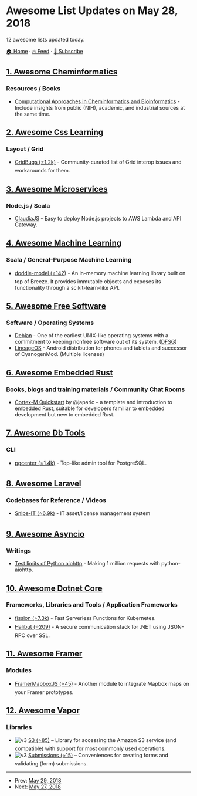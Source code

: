 # Awesome List Updates on May 28, 2018

12 awesome lists updated today.

[🏠 Home](/README.md) · [🔥 Feed](https://test.trackawesomelist.com/feed.xml) · [📮 Subscribe](https://trackawesomelist.us17.list-manage.com/subscribe?u=d2f0117aa829c83a63ec63c2f&id=36a103854c)



## [1. Awesome Cheminformatics](/content/hsiaoyi0504/awesome-cheminformatics/README.md)

### Resources / Books

*   [Computational Approaches in Cheminformatics and Bioinformatics](https://books.google.com/books/about/Computational_Approaches_in_Cheminformat.html?id=bLqV4rYQoYsC) -  Include insights from public (NIH), academic, and industrial sources at the same time.

## [2. Awesome Css Learning](/content/micromata/awesome-css-learning/README.md)

### Layout / Grid

*   [GridBugs (⭐1.2k)](https://github.com/rachelandrew/gridbugs) - Community-curated list of Grid interop issues and workarounds for them.

## [3. Awesome Microservices](/content/mfornos/awesome-microservices/README.md)

### Node.js / Scala

*   [ClaudiaJS](https://claudiajs.com/) - Easy to deploy Node.js projects to AWS Lambda and API Gateway.

## [4. Awesome Machine Learning](/content/josephmisiti/awesome-machine-learning/README.md)

### Scala / General-Purpose Machine Learning

*   [doddle-model (⭐142)](https://github.com/picnicml/doddle-model) - An in-memory machine learning library built on top of Breeze. It provides immutable objects and exposes its functionality through a scikit-learn-like API.

## [5. Awesome Free Software](/content/johnjago/awesome-free-software/README.md)

### Software / Operating Systems

*   [Debian](https://www.debian.org/) - One of the earliest UNIX-like operating systems with a commitment to keeping nonfree software out of its system. ([DFSG](https://en.wikipedia.org/wiki/Debian_Free_Software_Guidelines))
*   [LineageOS](https://lineageos.org/) - Android distribution for phones and tablets and successor of CyanogenMod. (Multiple licenses)

## [6. Awesome Embedded Rust](/content/rust-embedded/awesome-embedded-rust/README.md)

### Books, blogs and training materials / Community Chat Rooms

*   [Cortex-M Quickstart](https://docs.rs/cortex-m-quickstart/0.3.1/cortex_m_quickstart/) by @japaric – a template and introduction to embedded Rust, suitable for developers familiar to embedded development but new to embedded Rust.

## [7. Awesome Db Tools](/content/mgramin/awesome-db-tools/README.md)

### CLI

*   [pgcenter (⭐1.4k)](https://github.com/lesovsky/pgcenter) - Top-like admin tool for PostgreSQL.

## [8. Awesome Laravel](/content/chiraggude/awesome-laravel/README.md)

### Codebases for Reference / Videos

*   [Snipe-IT (⭐6.9k)](https://github.com/snipe/snipe-it) - IT asset/license management system

## [9. Awesome Asyncio](/content/timofurrer/awesome-asyncio/README.md)

### Writings

*   [Test limits of Python aiohttp](https://pawelmhm.github.io/asyncio/python/aiohttp/2016/04/22/asyncio-aiohttp.html) - Making 1 million requests with python-aiohttp.

## [10. Awesome Dotnet Core](/content/thangchung/awesome-dotnet-core/README.md)

### Frameworks, Libraries and Tools / Application Frameworks

*   [fission (⭐7.3k)](https://github.com/fission/fission) - Fast Serverless Functions for Kubernetes.
*   [Halibut (⭐209)](https://github.com/OctopusDeploy/Halibut) - A secure communication stack for .NET using JSON-RPC over SSL.

## [11. Awesome Framer](/content/podo/awesome-framer/README.md)

### Modules

*   [FramerMapboxJS (⭐45)](https://github.com/NocheVolta/FramerMapboxJS) - Another module to integrate Mapbox maps on your Framer prototypes.

## [12. Awesome Vapor](/content/vapor-community/awesome-vapor/README.md)

### Libraries

*   ![v3](https://github.com/vapor-community/awesome-vapor/raw/main/img/vapor-3.png) [S3 (⭐85)](https://github.com/LiveUI/S3) – Library for accessing the Amazon S3 service (and compatible) with support for most commonly used operations.
*   ![v3](https://github.com/vapor-community/awesome-vapor/raw/main/img/vapor-3.png) [Submissions (⭐15)](https://github.com/nodes-vapor/submissions) – Conveniences for creating forms and validating (form) submissions.

---

- Prev: [May 29, 2018](/content/2018/05/29/README.md)
- Next: [May 27, 2018](/content/2018/05/27/README.md)